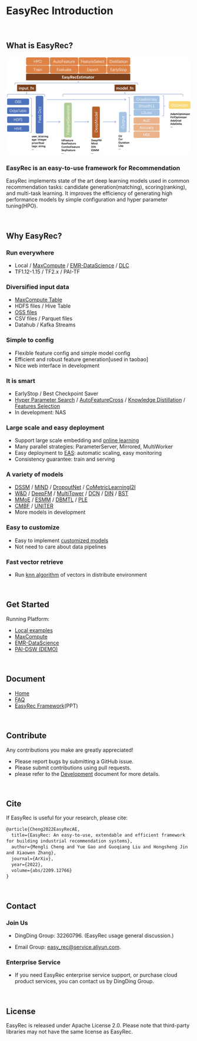# EasyRec Introduction

&#160;

## What is EasyRec?

![intro.png](docs/images/intro.png)

### EasyRec is an easy-to-use framework for Recommendation

EasyRec implements state of the art deep learning models used in common recommendation tasks: candidate generation(matching), scoring(ranking), and multi-task learning. It improves the efficiency of generating high performance models by simple configuration and hyper parameter tuning(HPO).

&#160;

## Why EasyRec?

### Run everywhere

- Local / [MaxCompute](https://help.aliyun.com/product/27797.html) / [EMR-DataScience](https://help.aliyun.com/document_detail/170836.html) / [DLC](https://www.alibabacloud.com/help/zh/doc-detail/165137.htm)
- TF1.12-1.15 / TF2.x / PAI-TF

### Diversified input data

- [MaxCompute Table](https://help.aliyun.com/document_detail/27819.html)
- HDFS files / Hive Table
- [OSS files](https://help.aliyun.com/product/31815.html)
- CSV files / Parquet files
- Datahub / Kafka Streams

### Simple to config

- Flexible feature config and simple model config
- Efficient and robust feature generation\[used in taobao\]
- Nice web interface in development

### It is smart

- EarlyStop / Best Checkpoint Saver
- [Hyper Parameter Search](docs/source/automl/hpo_pai.md) / [AutoFeatureCross](docs/source/automl/auto_cross_emr.md) / [Knowledge Distillation](docs/source/kd.md) / [Features Selection](docs/source/feature/feature.rst#id4)
- In development: NAS

### Large scale and easy deployment

- Support large scale embedding and [online learning](docs/source/online_train.md)
- Many parallel strategies: ParameterServer, Mirrored, MultiWorker
- Easy deployment to [EAS](https://help.aliyun.com/document_detail/113696.html): automatic scaling, easy monitoring
- Consistency guarantee: train and serving

### A variety of models

- [DSSM](docs/source/models/dssm.md) / [MIND](docs/source/models/mind.md) / [DropoutNet](docs/source/models/dropoutnet.md) / [CoMetricLearningI2I](docs/source/models/co_metric_learning_i2i.md)
- [W&D](docs/source/models/wide_and_deep.md) / [DeepFM](docs/source/models/deepfm.md) / [MultiTower](docs/source/models/multi_tower.md) / [DCN](docs/source/models/dcn.md) / [DIN](docs/source/models/din.md) / [BST](docs/source/models/bst.md)
- [MMoE](docs/source/models/mmoe.md) / [ESMM](docs/source/models/esmm.md) / [DBMTL](docs/source/models/dbmtl.md) / [PLE](docs/source/models/ple.md)
- [CMBF](docs/source/models/cmbf.md) / [UNITER](docs/source/models/uniter.md)
- More models in development

### Easy to customize

- Easy to implement [customized models](docs/source/models/user_define.md)
- Not need to care about data pipelines

### Fast vector retrieve

- Run [knn algorithm](docs/source/vector_retrieve.md) of vectors in distribute environment

&#160;

## Get Started

Running Platform:

- [Local examples](examples/readme.md)
- [MaxCompute](docs/source/quick_start/mc_tutorial.md)
- [EMR-DataScience](docs/source/quick_start/emr_tutorial.md)
- [PAI-DSW (DEMO)](https://dsw-dev.data.aliyun.com/#/?fileUrl=http://easyrec.oss-cn-beijing.aliyuncs.com/dsw/easy_rec_demo.ipynb&fileName=EasyRec_DeepFM.ipynb)

&#160;

## Document

- [Home](https://easyrec.readthedocs.io/en/latest/)
- [FAQ](https://easyrec.readthedocs.io/en/latest/faq.html)
- [EasyRec Framework](https://easyrec.oss-cn-beijing.aliyuncs.com/docs/EasyRec.pptx)(PPT)

&#160;

## Contribute

Any contributions you make are greatly appreciated!

- Please report bugs by submitting a GitHub issue.
- Please submit contributions using pull requests.
- please refer to the [Development](docs/source/develop.md) document for more details.

&#160;

## Cite

If EasyRec is useful for your research, please cite:

```
@article{Cheng2022EasyRecAE,
  title={EasyRec: An easy-to-use, extendable and efficient framework for building industrial recommendation systems},
  author={Mengli Cheng and Yue Gao and Guoqiang Liu and Hongsheng Jin and Xiaowen Zhang},
  journal={ArXiv},
  year={2022},
  volume={abs/2209.12766}
}
```

&#160;

## Contact

### Join Us

- DingDing Group: 32260796. (EasyRec usage general discussion.)

- Email Group: easy_rec@service.aliyun.com.

### Enterprise Service

- If you need EasyRec enterprise service support, or purchase cloud product services, you can contact us by DingDing Group.

&#160;

## License

EasyRec is released under Apache License 2.0. Please note that third-party libraries may not have the same license as EasyRec.
